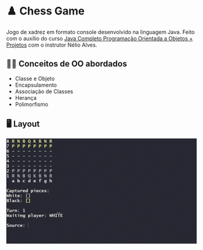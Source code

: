 # ♟️ Chess Game

Jogo de xadrez em formato console desenvolvido na linguagem Java. Feito com o auxílio do curso [Java Completo Programação Orientada a Objetos + Projetos](https://www.udemy.com/course/java-curso-completo/) com o instrutor Nélio Alves.

## 👨‍🏫 Conceitos de OO abordados
- Classe e Objeto
- Encapsulamento
- Associação de Classes
- Herança
- Polimorfismo

## 🖥️ Layout
![](/public/chess-game.gif)
